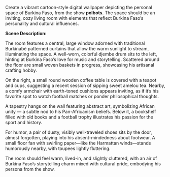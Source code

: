 Create a vibrant cartoon-style digital wallpaper depicting the personal space of Burkina Faso, from the show **polbots**. The space should be an inviting, cozy living room with elements that reflect Burkina Faso’s personality and cultural influences.

**Scene Description:**

The room features a central, large window adorned with traditional Burkinabé patterned curtains that allow the warm sunlight to stream, illuminating the space. A well-worn, colorful djembe drum sits to the left, hinting at Burkina Faso’s love for music and storytelling. Scattered around the floor are small woven baskets in progress, showcasing his artisanal crafting hobby.

On the right, a small round wooden coffee table is covered with a teapot and cups, suggesting a recent session of sipping sweet amelou tea. Nearby, a comfy armchair with earth-toned cushions appears inviting, as if it’s his favorite spot to watch football matches or ponder philosophical thoughts. 

A tapestry hangs on the wall featuring abstract art, symbolizing African unity — a subtle nod to his Pan-Africanism beliefs. Below it, a bookshelf filled with old books and a football trophy illustrates his passion for the sport and history.

For humor, a pair of dusty, visibly well-traveled shoes sits by the door, almost forgotten, playing into his absent-mindedness about footwear. A small floor fan with swirling paper—like the Harmattan winds—stands humorously nearby, with toupees lightly fluttering.

The room should feel warm, lived-in, and slightly cluttered, with an air of Burkina Faso’s storytelling charm mixed with cultural pride, embodying his persona from the show.